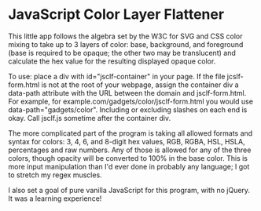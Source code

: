 # JavaScript Color Layer Flattener

This little app follows the algebra set by the W3C for SVG and CSS color mixing to take up to 3 layers of color: base, background, and foreground (base is required to be opaque; the other two may be translucent) and calculate the hex value for the resulting displayed opaque color.

To use: place a div with id="jsclf-container" in your page. If the file jcslf-form.html is not at the root of your webpage, assign the container div a data-path attribute with the URL between the domain and jsclf-form.html. For example, for example.com/gadgets/color/jsclf-form.html you would use data-path="gadgets/color". Including or excluding slashes on each end is okay. Call jsclf.js sometime after the container div.

The more complicated part of the program is taking all allowed formats and syntax for colors: 3, 4, 6, and 8-digit hex values, RGB, RGBA, HSL, HSLA, percentages and raw numbers. Any of those is allowed for any of the three colors, though opacity will be converted to 100% in the base color. This is more input manipulation than I'd ever done in probably any language; I got to stretch my regex muscles.

I also set a goal of pure vanilla JavaScript for this program, with no jQuery. It was a learning experience!
